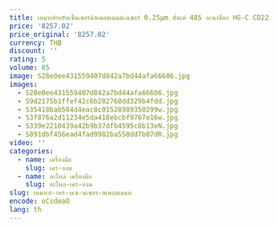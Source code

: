 ```yaml
---
title: เหมาะสําหรับเซ็นเซอร์ดิสเพลสเมนต์เลเซอร์ 0.25μm ตั้งแต่ 485 อะนาล็อก HG-C CD22
price: '8257.02'
price_original: '8257.02'
currency: THB
discount: ''
rating: 5
volume: 85
image: S28e0ee431559407d842a7bd44afa66606.jpg
images:
  - S28e0ee431559407d842a7bd44afa66606.jpg
  - S9d2175b1ffef42c6b282768dd329b4fdd.jpg
  - S35418bab584d4eac8c01528989350299w.jpg
  - S3f876a2d11234e5da418ebcbf9767e16w.jpg
  - S339e2210439a42b9b37dfb4595c8b13eN.jpg
  - S891dbf456ead4fad9982ba550dd7b87dR.jpg
video: ''
categories:
  - name: เครื่องมือ
    slug: เคร-องม
  - name: อะไหล่ เครื่องมือ
    slug: อะไหล-เคร-องม
slug: เหมาะส-าหร-บเซ-นเซอร-สเพลสเมนต
encode: oCsdeaO
lang: th
---
```

  